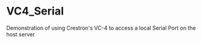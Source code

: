 # VC4_Serial
Demonstration of using Crestron's VC-4 to access a local Serial Port on the host server
